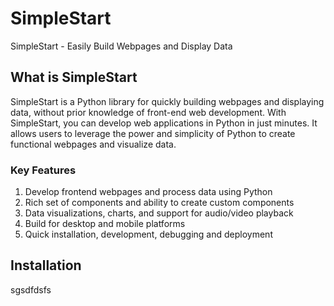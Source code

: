 # SimpleStart
SimpleStart - Easily Build Webpages and Display Data

## What is SimpleStart

SimpleStart is a Python library for quickly building webpages and displaying data, without prior knowledge of front-end web development. With SimpleStart, you can develop web applications in Python in just minutes. It allows users to leverage the power and simplicity of Python to create functional webpages and visualize data.

### Key Features

1. Develop frontend webpages and process data using Python
2. Rich set of components and ability to create custom components
3. Data visualizations, charts, and support for audio/video playback
4. Build for desktop and mobile platforms
5. Quick installation, development, debugging and deployment


## Installation

sgsdfdsfs

